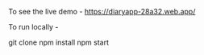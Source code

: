 To see the live demo - https://diaryapp-28a32.web.app/

To run locally - 

git clone
npm install
npm start